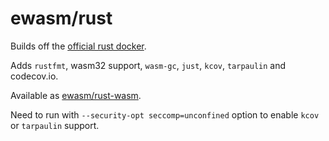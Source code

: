 # ewasm/rust

Builds off the [official rust docker](https://hub.docker.com/_/rust/).

Adds `rustfmt`, wasm32 support, `wasm-gc`, `just`, `kcov`, `tarpaulin` and codecov.io.

Available as [ewasm/rust-wasm](https://hub.docker.com/r/ewasm/rust-wasm/).

Need to run with `--security-opt seccomp=unconfined` option to enable `kcov` or `tarpaulin` support.